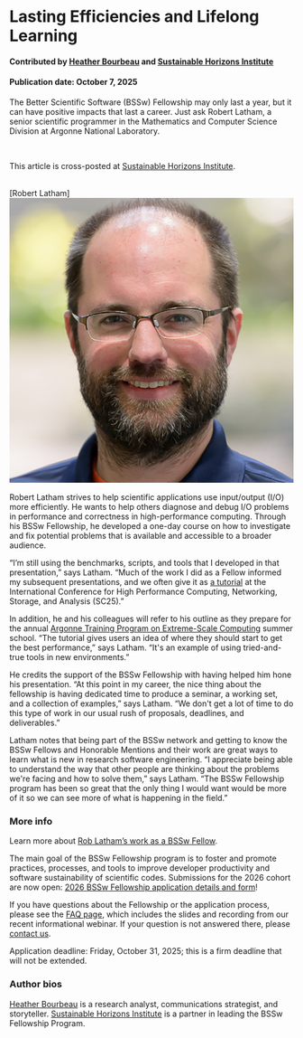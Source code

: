 # Lasting Efficiencies and Lifelong Learning

#### Contributed by [Heather Bourbeau](https://www.linkedin.com/in/heatherbourbeau/) and [Sustainable Horizons Institute](https://shinstitute.org)

#### Publication date: October 7, 2025

The Better Scientific Software (BSSw) Fellowship may only last a year, but it can have positive impacts that last a career. Just ask Robert Latham, a senior scientific programmer in the Mathematics and Computer Science Division at Argonne National Laboratory.

<br>

This article is cross-posted at [Sustainable Horizons Institute](https://shinstitute.org/better-scientific-software-bssw-fellowship-previous-fellows-spotlight-rob-latham/).


<br>
[Robert Latham]<img src='../../images/People_2022_F_Latham.jpg' class='logo' />
<br>

Robert Latham strives to help scientific applications use input/output (I/O) more efficiently. ​He wants to help others diagnose and debug I/O problems in performance and correctness in high-performance computing. Through his BSSw Fellowship, he developed a one-day course on how to investigate and fix potential problems that is available and accessible to a broader audience.

“I’m still using the benchmarks, scripts, and tools that I developed in that presentation,” says Latham. “Much of the work I did as a Fellow informed my subsequent presentations, and we often give it as [a tutorial](https://sc25.conference-program.com/presentation/?id=tut155&sess=sess270) at the International Conference for High Performance Computing, Networking, Storage, and Analysis (SC25).”

In addition, he and his colleagues will refer to his outline as they prepare for the annual [Argonne Training Program on Extreme-Scale Computing](https://extremecomputingtraining.anl.gov/) summer school. “The tutorial gives users an idea of where they should start to get the best performance,” says Latham. “It's an example of using tried-and-true tools in new environments.”

He credits the support of the BSSw Fellowship with having helped him hone his presentation. “At this point in my career, the nice thing about the fellowship is having dedicated time to produce a seminar, a working set, and a collection of examples,” says Latham. “We don't get a lot of time to do this type of work in our usual rush of proposals, deadlines, and deliverables.”

Latham notes that being part of the BSSw network and getting to know the BSSw Fellows and Honorable Mentions and their work are great ways to learn what is new in research software engineering. “I appreciate being able to understand the way that other people are thinking about the problems we're facing and how to solve them,” says Latham. “The BSSw Fellowship program has been so great that the only thing I would want would be more of it so we can see more of what is happening in the field.”

### More info

Learn more about [Rob Latham’s work as a BSSw Fellow](https://bssw.io/items?author=rob-latham).

The main goal of the BSSw Fellowship program is to foster and promote practices, processes, and tools to improve developer productivity and software sustainability of scientific codes. Submissions for the 2026 cohort are now open: [2026 BSSw Fellowship application details and form](https://bssw.io/pages/apply-for-the-bssw-fellowship-program)\!

If you have questions about the Fellowship or the application process, please see the [FAQ page](https://bssw.io/pages/bssw-fellowship-faq), which includes the slides and recording from our recent informational webinar. If your question is not answered there, please [contact us](https://bssw.io/contact).

Application deadline: Friday, October 31, 2025; this is a firm deadline that will not be extended.

### Author bios

[Heather Bourbeau](https://www.linkedin.com/in/heatherbourbeau/) is a research analyst, communications strategist, and storyteller.
[Sustainable Horizons Institute](https://shinstitute.org) is a partner in leading the BSSw Fellowship Program.

<!---
Publish: yes
Track: bssw fellowship
Topics: Funding sources and programs, projects and organizations
OpenGraph image: OG_2508_BSSwFellowships.png
--->
